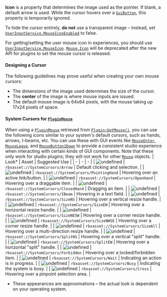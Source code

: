 **Icon** is a property that determines the image used as the pointer. If
blank, a default arrow is used. While the cursor hovers over a
[`GuiButton`](https://create.roblox.com/docs/reference/engine/classes/GuiButton), this property is temporarily ignored.

To hide the cursor entirely, **do not** use a transparent image –
instead, set [`UserInputService.MouseIconEnabled`](https://create.roblox.com/docs/reference/engine/classes/UserInputService#MouseIconEnabled) to false.

For getting/setting the user mouse icon in experiences, you should use
[`UserInputService.MouseIcon`](https://create.roblox.com/docs/reference/engine/classes/UserInputService#MouseIcon). [`Mouse.Icon`](https://create.roblox.com/docs/reference/engine/classes/Mouse#Icon) will be deprecated
after the new API for plugins to set the mouse cursor is released.
#### Designing a Cursor

The following guidelines may prove useful when creating your own mouse
cursors:

- The dimensions of the image used determines the size of the cursor.
- The **center** of the image is where mouse inputs are issued.
- The default mouse image is 64x64 pixels, with the mouse taking up 17x24
pixels of space.

#### System Cursors for [`PluginMouse`](https://create.roblox.com/docs/reference/engine/classes/PluginMouse)

When using a [`PluginMouse`](https://create.roblox.com/docs/reference/engine/classes/PluginMouse) retrieved from [`Plugin:GetMouse()`](https://create.roblox.com/docs/reference/engine/classes/Plugin#GetMouse),
you can use the following icons similar to your system's default cursors,
such as hands, arrows, I-beams, etc. You can use these with GUI events
like [`MouseEnter`](https://create.roblox.com/docs/reference/engine/classes/GuiObject#MouseEnter),
[`MouseLeave`](https://create.roblox.com/docs/reference/engine/classes/GuiObject#MouseLeave), and
[`MouseButton1Down`](https://create.roblox.com/docs/reference/engine/classes/GuiButton#MouseButton1Down) to provide a
consistent studio experience when interacting with certain kinds of GUI
components. Note that these only work for studio plugins; they will not
work for other [`Mouse`](https://create.roblox.com/docs/reference/engine/classes/Mouse) objects.
| Look* | Asset | Suggested Use |
| - | - | - |
| ![undefined](https://prod.docsiteassets.roblox.com/assets/legacy/Mouse-Icon-Pointer.png) | `rbxasset://SystemCursors/Arrow` | Default clicking and selection. |
| ![undefined](https://prod.docsiteassets.roblox.com/assets/legacy/Mouse-Icon-PointingHand.png) | `rbxasset://SystemCursors/PointingHand` | Hovering over an active link/button. |
| ![undefined](https://prod.docsiteassets.roblox.com/assets/legacy/Mouse-Icon-OpenHand.png) | `rbxasset://SystemCursors/OpenHand` | Hovering over a draggable item. |
| ![undefined](https://prod.docsiteassets.roblox.com/assets/legacy/Mouse-Icon-GrabbingHand.png) | `rbxasset://SystemCursors/ClosedHand` | Dragging an item. |
| ![undefined](https://prod.docsiteassets.roblox.com/assets/legacy/Mouse-Icon-IBeam.png) | `rbxasset://SystemCursors/IBeam` | Hovering in a text field. |
| ![undefined](https://prod.docsiteassets.roblox.com/assets/legacy/Mouse-Icon-ResizeNS.png) | `rbxasset://SystemCursors/SizeNS` | Hovering over a vertical resize handle. |
| ![undefined](https://prod.docsiteassets.roblox.com/assets/legacy/Mouse-Icon-ResizeEW.png) | `rbxasset://SystemCursors/SizeEW` | Hovering over a horizontal resize handle. |
| ![undefined](https://prod.docsiteassets.roblox.com/assets/legacy/Mouse-Icon-ResizeNESW.png) | `rbxasset://SystemCursors/SizeNESW` | Hovering over a corner resize handle. |
| ![undefined](https://prod.docsiteassets.roblox.com/assets/legacy/Mouse-Icon-ResizeNWSE.png) | `rbxasset://SystemCursors/SizeNWSE` | Hovering over a corner resize handle. |
| ![undefined](https://prod.docsiteassets.roblox.com/assets/legacy/Mouse-Icon-ResizeAll.png) | `rbxasset://SystemCursors/SizeAll` | Hovering over a multi-direction resize handle. |
| ![undefined](https://prod.docsiteassets.roblox.com/assets/legacy/Mouse-Icon-ResizeSplitV.png) | `rbxasset://SystemCursors/SplitNS` | Hovering over a vertical "split" handle. |
| ![undefined](https://prod.docsiteassets.roblox.com/assets/legacy/Mouse-Icon-ResizeSplitH.png) | `rbxasset://SystemCursors/SplitEW` | Hovering over a horizontal "split" handle. |
| ![undefined](https://prod.docsiteassets.roblox.com/assets/legacy/Mouse-Icon-Forbidden.png) | `rbxasset://SystemCursors/Forbidden` | Hovering over a locked/forbidden item. |
| ![undefined](https://prod.docsiteassets.roblox.com/assets/legacy/Mouse-Icon-Wait.png) | `rbxasset://SystemCursors/Wait` | Indicating an action is in progress. |
| ![undefined](https://prod.docsiteassets.roblox.com/assets/legacy/Mouse-Icon-Busy.png) | `rbxasset://SystemCursors/Busy` | Indicating the system is busy. |
| ![undefined](https://prod.docsiteassets.roblox.com/assets/legacy/Mouse-Icon-Crosshair.png) | `rbxasset://SystemCursors/Cross` | Hovering over a pinpoint selection area. |

* These appearances are approximations – the actual look is
dependent on your operating system.